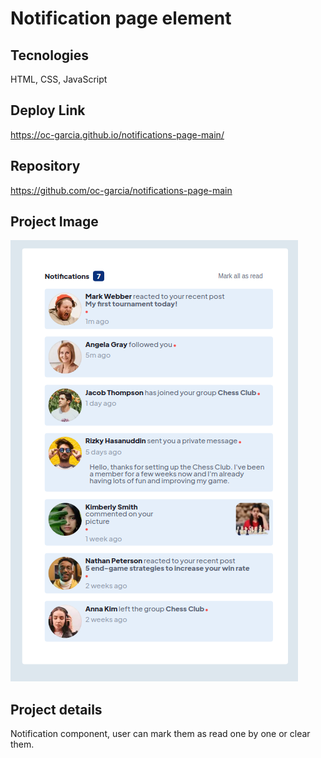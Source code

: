 # Notification page element

## Tecnologies 
HTML, CSS, JavaScript

## Deploy Link
https://oc-garcia.github.io/notifications-page-main/

## Repository
https://github.com/oc-garcia/notifications-page-main

## Project Image
![](./assets/images/Screenshot%20from%202023-01-04%2000-11-06.png#vitrinedev)

## Project details
Notification component, user can mark them as read one by one or clear them. 